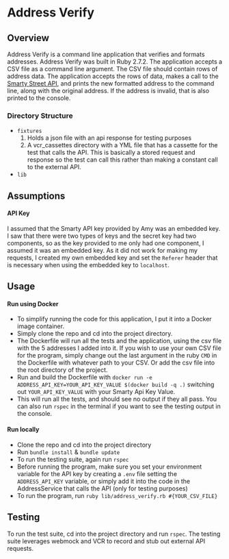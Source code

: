 # Address Verify

## Overview
Address Verify is a command line application that verifies and formats 
addresses. Address Verify was built in Ruby 2.7.2. The application accepts a CSV file as a command line argument. The CSV file should contain rows of address data. The application accepts the rows of data, makes a call to the [Smarty Street API](https://www.smarty.com/docs/cloud), and prints the new formatted address to the command line, along with the original address. If the address is invalid, that is also printed to the console.

### Directory Structure
* `fixtures` 
    1. Holds a json file with an api response for testing purposes
    2. A vcr_cassettes directory with a YML file that has a cassette for the test that calls the API. This is basically a stored request and response so the test can call this rather than making a constant call to the external API.
* `lib`

## Assumptions
#### API Key
I assumed that the Smarty API key provided by Amy was an embedded key. I saw that there were two types of keys and the secret key had two components, so as the key provided to me only had one component, I assumed it was an embedded key. As it did not work for making my requests, I created my own embedded key and set the `Referer` header that is necessary when using the embedded key to `localhost`.

## Usage
#### Run using Docker
* To simplify running the code for this application, I put it into a Docker image container.
* Simply clone the repo and cd into the project directory.
* The Dockerfile will run all the tests and the application, using the csv file with the 5 addresses I added into it. If you wish to use your own CSV file for the program, simply change out the last argument in the ruby `CMD` in the Dockerfile with whatever path to your CSV. Or add the csv file into the root directory of the project.
* Run and build the Dockerfile with `docker run -e ADDRESS_API_KEY=YOUR_API_KEY_VALUE $(docker build -q .)` switching out `YOUR_API_KEY_VALUE` with your Smarty Api Key Value.
* This will run all the tests, and should see no output if they all pass. You can also run `rspec` in the terminal if you want to see the testing output in the console.

#### Run locally
* Clone the repo and cd into the project directory
* Run `bundle install` & `bundle update`
* To run the testing suite, again run `rspec`
* Before running the program, make sure you set your environment variable for the API key by creating a `.env` file setting the `ADDRESS_API_KEY` variable, or simply add it into the code in the AddressService that calls the API (only for testing purposes)
* To run the program, run `ruby lib/address_verify.rb #{YOUR_CSV_FILE}`


## Testing
To run the test suite, cd into the project directory and run `rspec`. The testing suite leverages webmock and VCR to record and stub out external API requests.


